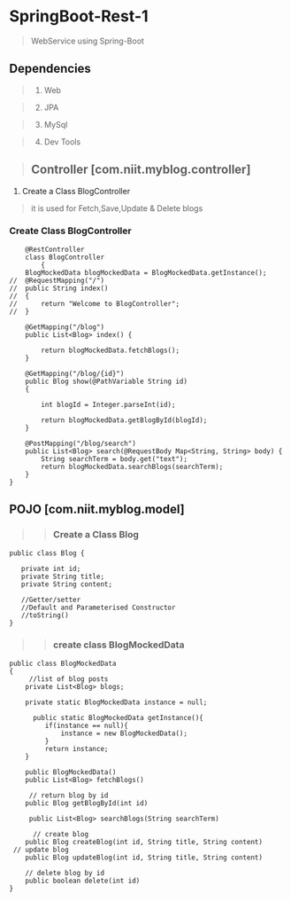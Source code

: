 # SpringBoot-Rest-1

> WebService using Spring-Boot 

## Dependencies 
 
> 	1. Web
 	
> 	2. JPA
 	
> 	3. MySql
 	 
> 	4. Dev Tools

> ## Controller [com.niit.myblog.controller]
1. Create a Class BlogController

> it is used for Fetch,Save,Update & Delete blogs

### Create Class **BlogController**

```	
	@RestController
   	class BlogController
     	{
	BlogMockedData blogMockedData = BlogMockedData.getInstance();
//	@RequestMapping("/")
//	public String index()
//	{
//		return "Welcome to BlogController";
//	}

	@GetMapping("/blog")
	public List<Blog> index() {

		return blogMockedData.fetchBlogs();
	}

	@GetMapping("/blog/{id}")
	public Blog show(@PathVariable String id) 
	{
	
		int blogId = Integer.parseInt(id);
		
		return blogMockedData.getBlogById(blogId);
	}
	
	@PostMapping("/blog/search")
	public List<Blog> search(@RequestBody Map<String, String> body) {
		String searchTerm = body.get("text");
		return blogMockedData.searchBlogs(searchTerm);
	}
}

```


## POJO [com.niit.myblog.model]

>> ### Create a Class **Blog**
 
 ```
public class Blog {
	
	private int id;
	private String title;
	private String content;
	
	//Getter/setter 
	//Default and Parameterised Constructor
	//toString()
}

```
 
>> ### create class BlogMockedData
 
```
public class BlogMockedData
{
	 //list of blog posts
    private List<Blog> blogs;

    private static BlogMockedData instance = null;
    
      public static BlogMockedData getInstance(){
         if(instance == null){
             instance = new BlogMockedData();
         }
         return instance;
    }
    
    public BlogMockedData()
    public List<Blog> fetchBlogs()
    
     // return blog by id
    public Blog getBlogById(int id)
    
     public List<Blog> searchBlogs(String searchTerm)
     
      // create blog
    public Blog createBlog(int id, String title, String content)
 // update blog
    public Blog updateBlog(int id, String title, String content)
    
    // delete blog by id
    public boolean delete(int id)
}


 
```

